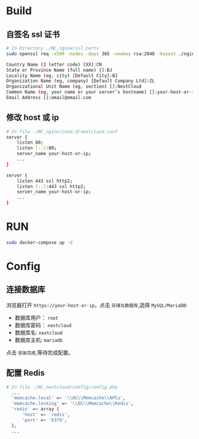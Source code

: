 # Build

## 自签名 ssl 证书

```bash
# In Directory ./NC_nginx/ssl_certs
sudo openssl req -x509 -nodes -days 365 -newkey rsa:2048 -keyout ./nginx-selfsigned.key -out ./nginx-selfsigned.crt
```

```bash
Country Name (2 letter code) [XX]:CN
State or Province Name (full name) []:BJ
Locality Name (eg, city) [Default City]:BJ
Organization Name (eg, company) [Default Company Ltd]:ZL
Organizational Unit Name (eg, section) []:NextCloud
Common Name (eg, your name or your server’s hostname) []:your-host-or-ip
Email Address []:email@email.com
```

## 修改 host 或 ip

```bash
# In file ./NC_nginx/cond.d/nextcloud.conf
server {
    listen 80;
    listen [::]:80;
    server_name your-host-or-ip;
    ...
}

server {
    listen 443 ssl http2;
    listen [::]:443 ssl http2;
    server_name your-host-or-ip;
    ...
}
```

# RUN

```bash
sudo docker-compose up -d
```

# Config

## 连接数据库

浏览器打开 `https://your-host-or-ip`，点击 `存储与数据库`,选择 `MySQL/MariaDB`:

- 数据库用户：  `root`
- 数据库密码：  `nextcloud`
- 数据库名:     `nextcloud`
- 数据库主机:   `mariadb`

点击 `安装完成`,等待完成配置。

## 配置 Redis

```bash
# In file ./NC_nextcloud/config/config.php
  ...
  'memcache.local' => '\\OC\\Memcache\\APCu',
  'memcache.locking' => '\\OC\\Memcache\\Redis',
  'redis' => array (
      'host' => 'redis',
      'port' => '6379',
  ),
  ...
```
